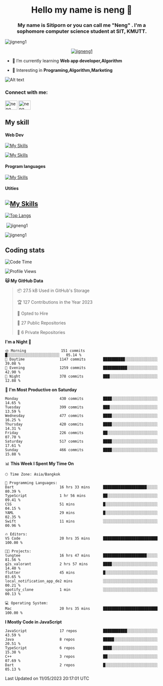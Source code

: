 <h1 align="center">Hello my name is neng 🌈</h1>

<h3 align="center">My name is Sitiporn or you can call me "Neng" . I'm a sophomore computer science student at SIT, KMUTT.</h3>
<p align="left"> <img src="https://komarev.com/ghpvc/?username=jigneng1&label=Profile%20views&color=0e75b6&style=flat" alt="jigneng1" /> </p>

<p align="center"> <a href="https://github.com/ryo-ma/github-profile-trophy"><img src="https://github-profile-trophy.vercel.app/?username=jigneng1&theme=onedark" alt="jigneng1" /></a> </p>


- 🌱 I’m currently learning **Web app developer,Algorithm**

- 💬 Interesting in **Programing,Algorithm,Marketing**


![Alt text](https://spotify-recently-played-readme.vercel.app/api?user=nengzana)

<h3 align="left">Connect with me:</h3>
<p align="left">
<a href="https://fb.com/jigneng1/" target="blank"><img align="center" src="https://raw.githubusercontent.com/rahuldkjain/github-profile-readme-generator/master/src/images/icons/Social/facebook.svg" alt="neng sitiporn" height="30" width="40" /></a>
<a href="https://www.instagram.com/n.neng_/" target="blank"><img align="center" src="https://skillicons.dev/icons?i=instagram" alt="neng sitiporn". height="30" width="40" /></a>
</p>

<h2>My skill </h2> 
<h4>Web Dev </h4>

[![My Skills](https://skillicons.dev/icons?i=js,html,css,sass,bootstrap,react,redux,tailwind,jquery,materialui)](https://skillicons.dev)

[![My Skills](https://skillicons.dev/icons?i=nodejs,express,mongodb,mysql)](https://skillicons.dev)

<h4>Program languages</h4>

[![My Skills](https://skillicons.dev/icons?i=java,py,c,cs,cpp,dotnet)](https://skillicons.dev)

<h4>Utities</h4>

[![My Skills](https://skillicons.dev/icons?i=figma,git,github,ai,pr,ps,ae,vscode)](https://skillicons.dev)
---



[![Top Langs](https://github-readme-stats.vercel.app/api/top-langs/?username=jigneng1&&layout=compact&theme=dracula)](https://github.com/anuraghazra/github-readme-stats)
<p>&nbsp;<img align="center" src="https://github-readme-stats.vercel.app/api?username=jigneng1&show_icons=true&locale=en&theme=dracula" alt="jigneng1" /></p>

<p><img align="center" src="https://github-readme-streak-stats.herokuapp.com/?user=jigneng1&theme=tokyonight_duo&date_format=j%20M%5B%20Y%5D" alt="jigneng1" /></p>

## Coding stats

<!--START_SECTION:waka-->
![Code Time](http://img.shields.io/badge/Code%20Time-206%20hrs%2050%20mins-blue)

![Profile Views](http://img.shields.io/badge/Profile%20Views-1-blue)

**🐱 My GitHub Data** 

> 📦 27.5 kB Used in GitHub's Storage 
 > 
> 🏆 127 Contributions in the Year 2023
 > 
> 💼 Opted to Hire
 > 
> 📜 27 Public Repositories 
 > 
> 🔑 6 Private Repositories 
 > 
**I'm a Night 🦉** 

```text
🌞 Morning                151 commits         █░░░░░░░░░░░░░░░░░░░░░░░░   05.14 % 
🌆 Daytime                1147 commits        ██████████░░░░░░░░░░░░░░░   39.08 % 
🌃 Evening                1259 commits        ███████████░░░░░░░░░░░░░░   42.90 % 
🌙 Night                  378 commits         ███░░░░░░░░░░░░░░░░░░░░░░   12.88 % 
```
📅 **I'm Most Productive on Saturday** 

```text
Monday                   430 commits         ████░░░░░░░░░░░░░░░░░░░░░   14.65 % 
Tuesday                  399 commits         ███░░░░░░░░░░░░░░░░░░░░░░   13.59 % 
Wednesday                477 commits         ████░░░░░░░░░░░░░░░░░░░░░   16.25 % 
Thursday                 420 commits         ████░░░░░░░░░░░░░░░░░░░░░   14.31 % 
Friday                   226 commits         ██░░░░░░░░░░░░░░░░░░░░░░░   07.70 % 
Saturday                 517 commits         ████░░░░░░░░░░░░░░░░░░░░░   17.61 % 
Sunday                   466 commits         ████░░░░░░░░░░░░░░░░░░░░░   15.88 % 
```


📊 **This Week I Spent My Time On** 

```text
🕑︎ Time Zone: Asia/Bangkok

💬 Programming Languages: 
Dart                     16 hrs 33 mins      ████████████████████░░░░░   80.39 % 
TypeScript               1 hr 56 mins        ██░░░░░░░░░░░░░░░░░░░░░░░   09.41 % 
CSS                      51 mins             █░░░░░░░░░░░░░░░░░░░░░░░░   04.15 % 
YAML                     29 mins             █░░░░░░░░░░░░░░░░░░░░░░░░   02.35 % 
Swift                    11 mins             ░░░░░░░░░░░░░░░░░░░░░░░░░   00.96 % 

🔥 Editors: 
VS Code                  20 hrs 35 mins      █████████████████████████   100.00 % 

🐱‍💻 Projects: 
tungtee                  16 hrs 47 mins      ████████████████████░░░░░   81.56 % 
g2s_valorant             2 hrs 57 mins       ████░░░░░░░░░░░░░░░░░░░░░   14.40 % 
flutter                  45 mins             █░░░░░░░░░░░░░░░░░░░░░░░░   03.65 % 
local_notification_app_de2 mins              ░░░░░░░░░░░░░░░░░░░░░░░░░   00.21 % 
spotify_clone            1 min               ░░░░░░░░░░░░░░░░░░░░░░░░░   00.13 % 

💻 Operating System: 
Mac                      20 hrs 35 mins      █████████████████████████   100.00 % 
```

**I Mostly Code in JavaScript** 

```text
JavaScript               17 repos            ███████████░░░░░░░░░░░░░░   43.59 % 
Java                     8 repos             █████░░░░░░░░░░░░░░░░░░░░   20.51 % 
TypeScript               6 repos             ████░░░░░░░░░░░░░░░░░░░░░   15.38 % 
C++                      3 repos             ██░░░░░░░░░░░░░░░░░░░░░░░   07.69 % 
Dart                     2 repos             █░░░░░░░░░░░░░░░░░░░░░░░░   05.13 % 
```




 Last Updated on 11/05/2023 20:17:01 UTC
<!--END_SECTION:waka-->

